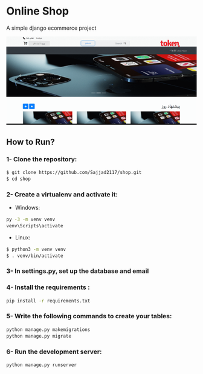 # Online Shop
A simple django ecommerce project 

![Tokan](media/shop.gif)

## How to Run?

### 1- Clone the repository:
```bash
$ git clone https://github.com/Sajjad2117/shop.git
$ cd shop
```
### 2- Create a virtualenv and activate it:

* Windows:
```bash
py -3 -m venv venv
venv\Scripts\activate
```
* Linux:
```bash
$ python3 -m venv venv
$ . venv/bin/activate
```
### 3- In settings.py, set up the database and email

### 4- Install the requirements :
```bash
pip install -r requirements.txt
``` 

### 5- Write the following commands to create your tables:
```bash
python manage.py makemigrations
python manage.py migrate
``` 
### 6- Run the development server:
```bash
python manage.py runserver
``` 

